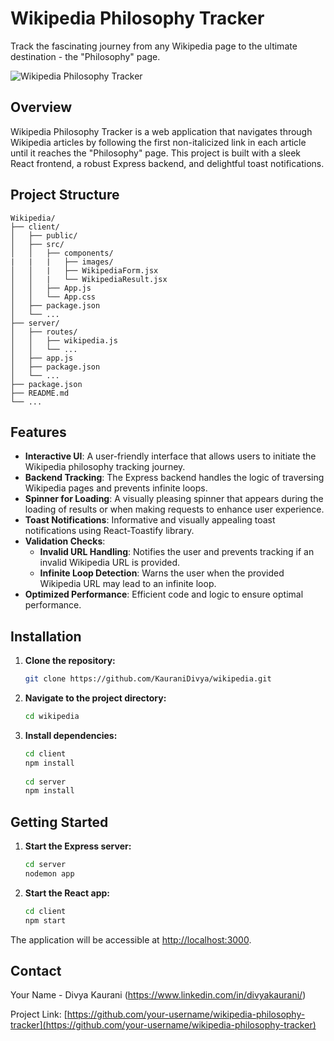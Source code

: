 
# Wikipedia Philosophy Tracker

Track the fascinating journey from any Wikipedia page to the ultimate destination - the "Philosophy" page.

![Wikipedia Philosophy Tracker]([(https://firebasestorage.googleapis.com/v0/b/studymate-c44e8.appspot.com/o/wikipedia-fall-fundraiser-a-virtual-gathering_processed_5320bc570f2587f299142f06c298de3d697a5912145a454a31c310378291a9c7_background_image.png?alt=media&token=9e12dd93-0083-46fa-b908-6a4d67a93784))

## Overview

Wikipedia Philosophy Tracker is a web application that navigates through Wikipedia articles by following the first non-italicized link in each article until it reaches the "Philosophy" page. This project is built with a sleek React frontend, a robust Express backend, and delightful toast notifications.

## Project Structure

```plaintext
Wikipedia/
├── client/
│   ├── public/
│   ├── src/
│   │   ├── components/
|   |   |   ├── images/
│   │   |   ├── WikipediaForm.jsx
│   │   |   └── WikipediaResult.jsx
│   │   ├── App.js
│   │   └── App.css
│   ├── package.json
│   └── ...
├── server/
│   ├── routes/
│   │   ├── wikipedia.js
│   │   └── ...
│   ├── app.js
│   ├── package.json
│   └── ...
├── package.json
├── README.md
└── ...
```

## Features

- **Interactive UI**: A user-friendly interface that allows users to initiate the Wikipedia philosophy tracking journey.
- **Backend Tracking**: The Express backend handles the logic of traversing Wikipedia pages and prevents infinite loops.
- **Spinner for Loading**: A visually pleasing spinner that appears during the loading of results or when making requests to enhance user experience.
- **Toast Notifications**: Informative and visually appealing toast notifications using React-Toastify library.
- **Validation Checks**:
  - **Invalid URL Handling**: Notifies the user and prevents tracking if an invalid Wikipedia URL is provided.
  - **Infinite Loop Detection**: Warns the user when the provided Wikipedia URL may lead to an infinite loop.
- **Optimized Performance**: Efficient code and logic to ensure optimal performance.

## Installation

1. **Clone the repository:**

   ```bash
   git clone https://github.com/KauraniDivya/wikipedia.git
   ```

2. **Navigate to the project directory:**

   ```bash
   cd wikipedia
   ```

3. **Install dependencies:**

   ```bash
   cd client 
   npm install
  
   cd server 
   npm install
   ```
## Getting Started

1. **Start the Express server:**

   ```bash
   cd server
   nodemon app
   ```

2. **Start the React app:**

   ```bash
   cd client 
   npm start
   ```

The application will be accessible at [http://localhost:3000](http://localhost:3000).


## Contact

Your Name - Divya Kaurani (https://www.linkedin.com/in/divyakaurani/)

Project Link: [https://github.com/your-username/wikipedia-philosophy-tracker](https://github.com/your-username/wikipedia-philosophy-tracker)


